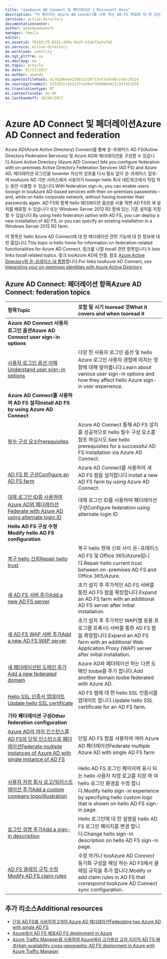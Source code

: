 ```yaml
---
title: "aaaAzure AD Connect 및 페더레이션 | Microsoft Docs"
description: "이 페이지는 Azure AD Connect를 사용 하는 AD FS 작업에 대 한 모든 문서에 대 한 hello 중앙 위치입니다."
services: active-directory
documentationcenter: 
author: anandyadavmsft
manager: femila
editor: 
ms.assetid: f9107cf5-0131-499a-9edf-616bf3afef4d
ms.service: active-directory
ms.workload: identity
ms.tgt_pltfrm: na
ms.devlang: na
ms.topic: article
ms.date: 07/17/2017
ms.author: anandy
ms.openlocfilehash: dc70206eee2296c2320712ef2ade48ccebcc912d
ms.sourcegitcommit: 523283cc1b3c37c428e77850964dc1c33742c5f0
ms.translationtype: MT
ms.contentlocale: ko-KR
ms.lasthandoff: 10/06/2017
---
```

# <a name="azure-ad-connect-and-federation"></a><span data-ttu-id="26c4d-103">Azure AD Connect 및 페더레이션</span><span class="sxs-lookup"><span data-stu-id="26c4d-103">Azure AD Connect and federation</span></span>
<span data-ttu-id="26c4d-104">Azure AD(Azure Active Directory) Connect를 통해 온-프레미스 AD FS(Active Directory Federation Services) 및 Azure AD와 페더레이션을 구성할 수 있습니다.</span><span class="sxs-lookup"><span data-stu-id="26c4d-104">Azure Active Directory (Azure AD) Connect lets you configure federation with on-premises Active Directory Federation Services (AD FS) and Azure AD.</span></span> <span data-ttu-id="26c4d-105">페더레이션 로그인을 tooenter 자신의 암호를 다시 필요 없이 온-프레미스 암호-여 tooAzure AD 기반 서비스에서 사용자가 toosign hello 회사 네트워크에서 작업 하는 동안 사용할 수 있습니다.</span><span class="sxs-lookup"><span data-stu-id="26c4d-105">With federation sign-in, you can enable users toosign in tooAzure AD-based services with their on-premises passwords--and, while on hello corporate network, without having tooenter their passwords again.</span></span> <span data-ttu-id="26c4d-106">AD FS와 함께 hello 페더레이션 옵션을 사용 하면 AD FS의 새 설치를 배포할 수 있습니다 또는 Windows Server 2012 R2 팜에 있는 기존 설치를 지정할 수 있습니다.</span><span class="sxs-lookup"><span data-stu-id="26c4d-106">By using hello federation option with AD FS, you can deploy a new installation of AD FS, or you can specify an existing installation in a Windows Server 2012 R2 farm.</span></span>

<span data-ttu-id="26c4d-107">이 항목은 hello Azure AD Connect에 대 한 페더레이션 관련 기능에 대 한 정보에 대 한 홈입니다.</span><span class="sxs-lookup"><span data-stu-id="26c4d-107">This topic is hello home for information on federation-related functionalities for Azure AD Connect.</span></span> <span data-ttu-id="26c4d-108">링크를 나열 tooall 관련 항목입니다.</span><span class="sxs-lookup"><span data-stu-id="26c4d-108">It lists links tooall related topics.</span></span> <span data-ttu-id="26c4d-109">링크 tooAzure AD에 연결. 참조 [Azure Active Directory와 온-프레미스 id 통합](active-directory-aadconnect.md)합니다.</span><span class="sxs-lookup"><span data-stu-id="26c4d-109">For links tooAzure AD Connect, see [Integrating your on-premises identities with Azure Active Directory](active-directory-aadconnect.md).</span></span>

## <a name="azure-ad-connect-federation-topics"></a><span data-ttu-id="26c4d-110">Azure AD Connect: 페더레이션 항목</span><span class="sxs-lookup"><span data-stu-id="26c4d-110">Azure AD Connect: federation topics</span></span>
| <span data-ttu-id="26c4d-111">항목</span><span class="sxs-lookup"><span data-stu-id="26c4d-111">Topic</span></span> | <span data-ttu-id="26c4d-112">포함 및 시기 tooread 것</span><span class="sxs-lookup"><span data-stu-id="26c4d-112">What it covers and when tooread it</span></span> |
|:--- |:--- |
| <span data-ttu-id="26c4d-113">**Azure AD Connect 사용자 로그인 옵션**</span><span class="sxs-lookup"><span data-stu-id="26c4d-113">**Azure AD Connect user sign-in options**</span></span> | |
| [<span data-ttu-id="26c4d-114">사용자 로그인 옵션 이해</span><span class="sxs-lookup"><span data-stu-id="26c4d-114">Understand user sign-in options</span></span>](active-directory-aadconnect-user-signin.md) |<span data-ttu-id="26c4d-115">다양 한 사용자 로그인 옵션 및 hello Azure 로그인 사용자 경험에 미치는 영향에 대해 알아봅니다.</span><span class="sxs-lookup"><span data-stu-id="26c4d-115">Learn about various user sign-in options and how they affect hello Azure sign-in user experience.</span></span> |
| <span data-ttu-id="26c4d-116">**Azure AD Connect를 사용하여 AD FS 설치**</span><span class="sxs-lookup"><span data-stu-id="26c4d-116">**Install AD FS by using Azure AD Connect**</span></span> | |
| [<span data-ttu-id="26c4d-117">필수 구성 요소</span><span class="sxs-lookup"><span data-stu-id="26c4d-117">Prerequisites</span></span>](active-directory-aadconnect-get-started-custom.md#ad-fs-configuration-pre-requisites) |<span data-ttu-id="26c4d-118">Azure AD Connect 통해 AD FS 설치를 성공적으로 hello 필수 구성 요소를 참조 하십시오.</span><span class="sxs-lookup"><span data-stu-id="26c4d-118">See hello prerequisites for a successful AD FS installation via Azure AD Connect.</span></span> |
| [<span data-ttu-id="26c4d-119">AD FS 팜 구성</span><span class="sxs-lookup"><span data-stu-id="26c4d-119">Configure an AD FS farm</span></span>](active-directory-aadconnect-get-started-custom.md#configuring-federation-with-ad-fs) |<span data-ttu-id="26c4d-120">Azure AD Connect를 사용하여 새 AD FS 팜을 설치합니다.</span><span class="sxs-lookup"><span data-stu-id="26c4d-120">Install a new AD FS farm by using Azure AD Connect.</span></span> |
| [<span data-ttu-id="26c4d-121">대체 로그인 ID를 사용하여 Azure AD와 페더레이션</span><span class="sxs-lookup"><span data-stu-id="26c4d-121">Federate with Azure AD using alternate login ID </span></span>](active-directory-aadconnect-federation-management.md#alternateid) | <span data-ttu-id="26c4d-122">대체 로그인 ID를 사용하여 페더레이션 구성</span><span class="sxs-lookup"><span data-stu-id="26c4d-122">Configure federation using alternate login ID</span></span>  |
| <span data-ttu-id="26c4d-123">**Hello AD FS 구성 수정**</span><span class="sxs-lookup"><span data-stu-id="26c4d-123">**Modify hello AD FS configuration**</span></span> | |
| [<span data-ttu-id="26c4d-124">복구 hello 신뢰</span><span class="sxs-lookup"><span data-stu-id="26c4d-124">Repair hello trust</span></span>](active-directory-aadconnect-federation-management.md#repairthetrust) |<span data-ttu-id="26c4d-125">복구 hello 현재 신뢰 사이 온-프레미스 AD FS 및 Office 365/Azure입니다.</span><span class="sxs-lookup"><span data-stu-id="26c4d-125">Repair hello current trust between on-premises AD FS and Office 365/Azure.</span></span> |
| [<span data-ttu-id="26c4d-126">새 AD FS 서버 추가</span><span class="sxs-lookup"><span data-stu-id="26c4d-126">Add a new AD FS server</span></span>](active-directory-aadconnect-federation-management.md#addadfsserver) |<span data-ttu-id="26c4d-127">초기 설치 후 추가적인 AD FS 서버를 통한 AD FS 팜을 확장합니다.</span><span class="sxs-lookup"><span data-stu-id="26c4d-127">Expand an AD FS farm with an additional AD FS server after initial installation.</span></span> |
| [<span data-ttu-id="26c4d-128">새 AD FS WAP 서버 추가</span><span class="sxs-lookup"><span data-stu-id="26c4d-128">Add a new AD FS WAP server</span></span>](active-directory-aadconnect-federation-management.md#addwapserver) |<span data-ttu-id="26c4d-129">초기 설치 후 추가적인 WAP(웹 응용 프로그램 프록시) 서버를 통한 AD FS 팜을 확장합니다.</span><span class="sxs-lookup"><span data-stu-id="26c4d-129">Expand an AD FS farm with an additional Web Application Proxy (WAP) server after initial installation.</span></span> |
| [<span data-ttu-id="26c4d-130">새 페더레이션된 도메인 추가</span><span class="sxs-lookup"><span data-stu-id="26c4d-130">Add a new federated domain</span></span>](active-directory-aadconnect-federation-management.md#addfeddomain) |<span data-ttu-id="26c4d-131">Azure AD와 페더레이션 하는 다른 도메인 toobe를 추가 합니다.</span><span class="sxs-lookup"><span data-stu-id="26c4d-131">Add another domain toobe federated with Azure AD.</span></span> |
| [<span data-ttu-id="26c4d-132">Hello SSL 인증서 업데이트</span><span class="sxs-lookup"><span data-stu-id="26c4d-132">Update hello SSL certificate</span></span>](active-directory-aadconnectfed-ssl-update.md)| <span data-ttu-id="26c4d-133">AD FS 팜에 대 한 hello SSL 인증서를 업데이트 합니다.</span><span class="sxs-lookup"><span data-stu-id="26c4d-133">Update hello SSL certificate for an AD FS farm.</span></span> |
| <span data-ttu-id="26c4d-134">**기타 페더레이션 구성**</span><span class="sxs-lookup"><span data-stu-id="26c4d-134">**Other federation configuration**</span></span> | |
| [<span data-ttu-id="26c4d-135">Azure AD의 여러 인스턴스를 AD FS의 단일 인스턴스로 페더레이션</span><span class="sxs-lookup"><span data-stu-id="26c4d-135">Federate multiple instances of Azure AD with single instance of AD FS</span></span>](active-directory-aadconnectfed-single-adfs-multitenant-federation.md) | <span data-ttu-id="26c4d-136">단일 AD FS 팜을 사용하여 여러 Azure AD 페더레이션</span><span class="sxs-lookup"><span data-stu-id="26c4d-136">Federate multiple Azure AD with single AD FS farm</span></span>| 
| [<span data-ttu-id="26c4d-137">사용자 지정 회사 로고/일러스트레이션 추가</span><span class="sxs-lookup"><span data-stu-id="26c4d-137">Add a custom company logo/illustration</span></span>](active-directory-aadconnect-federation-management.md#customlogo) |<span data-ttu-id="26c4d-138">Hello AD FS 로그인 페이지에 표시 되는 hello 사용자 지정 로고를 지정 하 여 hello 로그인 환경을 수정 합니다.</span><span class="sxs-lookup"><span data-stu-id="26c4d-138">Modify hello sign-in experience by specifying hello custom logo that is shown on hello AD FS sign-in page.</span></span> |
| [<span data-ttu-id="26c4d-139">로그인 설명 추가</span><span class="sxs-lookup"><span data-stu-id="26c4d-139">Add a sign-in description</span></span>](active-directory-aadconnect-federation-management.md#addsignindescription) |<span data-ttu-id="26c4d-140">Hello 로그인에 대 한 설명을 hello AD FS 로그인 페이지를 변경 합니다.</span><span class="sxs-lookup"><span data-stu-id="26c4d-140">Change hello sign-in description on hello AD FS sign-in page.</span></span> |
| [<span data-ttu-id="26c4d-141">AD FS 클레임 규칙 수정</span><span class="sxs-lookup"><span data-stu-id="26c4d-141">Modify AD FS claim rules</span></span>](active-directory-aadconnect-federation-management.md#modclaims) |<span data-ttu-id="26c4d-142">수정 하거나 tooAzure AD Connect 동기화 구성을 해당 하는 AD FS에서 클레임 규칙을 추가 합니다.</span><span class="sxs-lookup"><span data-stu-id="26c4d-142">Modify or add claim rules in AD FS that correspond tooAzure AD Connect sync configuration.</span></span> |


## <a name="additional-resources"></a><span data-ttu-id="26c4d-143">추가 리소스</span><span class="sxs-lookup"><span data-stu-id="26c4d-143">Additional resources</span></span>
* [<span data-ttu-id="26c4d-144">단일 AD FS를 사용하여 2개의 Azure AD 페더레이션</span><span class="sxs-lookup"><span data-stu-id="26c4d-144">Federating two Azure AD with single AD FS</span></span>](active-directory-aadconnectfed-single-adfs-multitenant-federation.md)
* [<span data-ttu-id="26c4d-145">Azure에서 AD FS 배포</span><span class="sxs-lookup"><span data-stu-id="26c4d-145">AD FS deployment in Azure</span></span>](active-directory-aadconnect-azure-adfs.md)
* [<span data-ttu-id="26c4d-146">Azure Traffic Manager를 사용하여 Azure에서 고가용성 교차 지리적 AD FS 배포</span><span class="sxs-lookup"><span data-stu-id="26c4d-146">High-availability cross-geographic AD FS deployment in Azure with Azure Traffic Manager</span></span>](../active-directory-adfs-in-azure-with-azure-traffic-manager.md)
